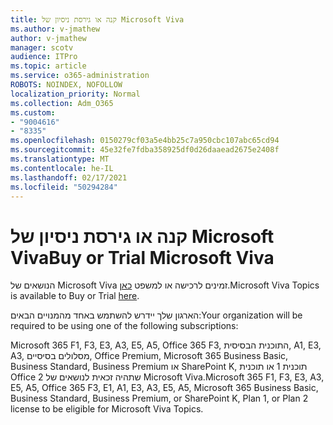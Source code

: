 ```yaml
---
title: קנה או גירסת ניסיון של Microsoft Viva
ms.author: v-jmathew
author: v-jmathew
manager: scotv
audience: ITPro
ms.topic: article
ms.service: o365-administration
ROBOTS: NOINDEX, NOFOLLOW
localization_priority: Normal
ms.collection: Adm_O365
ms.custom:
- "9004616"
- "8335"
ms.openlocfilehash: 0150279cf03a5e4bb25c7a950cbc107abc65cd94
ms.sourcegitcommit: 45e32fe7fdba358925df0d26daaead2675e2408f
ms.translationtype: MT
ms.contentlocale: he-IL
ms.lasthandoff: 02/17/2021
ms.locfileid: "50294284"
---
```

# <a name="buy-or-trial-microsoft-viva"></a><span data-ttu-id="8b138-102">קנה או גירסת ניסיון של Microsoft Viva</span><span class="sxs-lookup"><span data-stu-id="8b138-102">Buy or Trial Microsoft Viva</span></span>

<span data-ttu-id="8b138-103">הנושאים של Microsoft Viva זמינים לרכישה או למשפט [כאן](https://aka.ms/BuyVivaTopics).</span><span class="sxs-lookup"><span data-stu-id="8b138-103">Microsoft Viva Topics is available to Buy or Trial [here](https://aka.ms/BuyVivaTopics).</span></span>

<span data-ttu-id="8b138-104">הארגון שלך יידרש להשתמש באחד מהמנויים הבאים:</span><span class="sxs-lookup"><span data-stu-id="8b138-104">Your organization will be required to be using one of the following subscriptions:</span></span>

<span data-ttu-id="8b138-105">Microsoft 365 F1, F3, E3, A3, E5, A5, Office 365 F3, התוכנית הבסיסית, A1, E3, A3, מסלולים בסיסיים, Office Premium, Microsoft 365 Business Basic, Business Standard, Business Premium או SharePoint K, תוכנית 1 או תוכנית Office 2 שתהיה זכאית לנושאים של Microsoft Viva.</span><span class="sxs-lookup"><span data-stu-id="8b138-105">Microsoft 365 F1, F3, E3, A3, E5, A5, Office 365 F3, E1, A1, E3, A3, E5, A5, Microsoft 365 Business Basic, Business Standard, Business Premium, or SharePoint K, Plan 1, or Plan 2 license to be eligible for Microsoft Viva Topics.</span></span>
